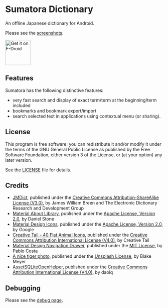 # Sumatora Dictionary

An offline Japanese dictionary for Android.

Please see the [screenshots](/SCREENSHOTS.md).

[<img src="https://fdroid.gitlab.io/artwork/badge/get-it-on.png"
     alt="Get it on F-Droid"
     height="80">](https://f-droid.org/packages/org.happypeng.sumatora.android.sumatoradictionary/)

## Features

Sumatora has the following distinctive features:
- very fast search and display of exact term/term at the beginning/term included 
- bookmarks and bookmark export/import
- search selected text in applications using contextual menu (or sharing).

## License

This program is free software: you can redistribute it and/or modify it under the terms of the GNU General Public License as published by the Free Software Foundation, either version 3 of the License, or (at your option) any later version.

See the [LICENSE](LICENSE) file for details.

## Credits

* [JMDict](https://www.edrdg.org/jmdict/j_jmdict.html), published under the [Creative Commons Attribution-ShareAlike License (V3.0)](https://creativecommons.org/licenses/by-sa/3.0/), by James William Breen and The Electronic Dictionary Research and Development Group
* [Material About Library](https://github.com/daniel-stoneuk/material-about-library), published under the [Apache License, Version 2.0](https://www.apache.org/licenses/LICENSE-2.0.html), by Daniel Stone
* [Material Design Icons](https://material.io/tools/icons/), published under the [Apache License, Version 2.0](https://www.apache.org/licenses/LICENSE-2.0.html), by Google
* [Creative Tail - 40 Flat Animal Icons](https://www.creativetail.com/40-free-flat-animal-icons/), published under the [Creative Commons Attribution International License (V4.0)](https://creativecommons.org/licenses/by/4.0/), by Creative Tail
* [Material Design Navigation Drawer](https://github.com/Sottti/Material-Design-Nav-Drawer/tree/using_design_support_library), published under the [MIT License](https://opensource.org/licenses/MIT), by Pablo Costa
* [A nice tiger photo](https://unsplash.com/photos/5RBXc7R-YWs), published under the [Unsplash License](https://unsplash.com/license), by Blake Meyer
* [AssetSQLiteOpenHelper](https://github.com/daolq3012/AssetSQLiteOpenHelper), published under the [Creative Commons Attribution International License (V4.0)](https://creativecommons.org/licenses/by/4.0/), by daolq

## Debugging

Please see the [debug page](/DEBUG.md).
